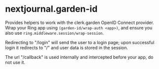 # nextjournal.garden-id

Provides helpers to work with the clerk.garden OpenID Connect provider.
Wrap your Ring app using `(garden-id/wrap-auth <app>)`, and ensure you also
use `ring.middleware.session/wrap-session`.

Redirecting to "/login" will send the user to a login page; upon
successful login it redirects to "/" and user data is stored in the
session.

The url "/callback" is used internally and intercepted before your app,
do not use it.
